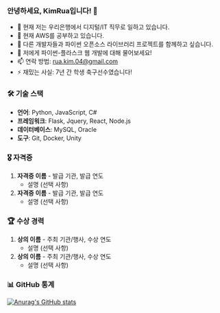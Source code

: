 ### 안녕하세요, KimRua입니다! 👋

- 🔭 현재 저는 우리은행에서 디지털/IT 직무로 일하고 있습니다.
- 🌱 현재 AWS를 공부하고 있습니다.
- 👯 다른 개발자들과 파이썬 오픈소스 라이브러리 프로젝트를 함께하고 싶습니다.
- 💬 저에게 파이썬-플라스크 웹 개발에 대해 물어보세요!
- 📫 연락 방법: rua.kim.04@gmail.com
- ⚡ 재밌는 사실: 7년 간 학생 축구선수였습니다!


### 🛠 기술 스택

- **언어**: Python, JavaScript, C#
- **프레임워크**: Flask, Jquery, React, Node.js
- **데이터베이스**: MySQL, Oracle
- **도구**: Git, Docker, Unity

### 🎖 자격증

1. **자격증 이름** - 발급 기관, 발급 연도
   - 설명 (선택 사항)
2. **자격증 이름** - 발급 기관, 발급 연도
   - 설명 (선택 사항)

### 🏆 수상 경력

1. **상의 이름** - 주최 기관/행사, 수상 연도
   - 설명 (선택 사항)
2. **상의 이름** - 주최 기관/행사, 수상 연도
   - 설명 (선택 사항)

### 📊 GitHub 통계

[![Anurag's GitHub stats](https://github-readme-stats.vercel.app/api?username=KimRua&show_icons=true&theme=radical)](https://github.com/anuraghazra/github-readme-stats)
